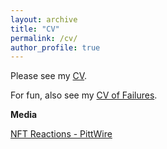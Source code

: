 ```yaml
---
layout: archive
title: "CV"
permalink: /cv/
author_profile: true
---
```


Please see my [CV](https://mhamilton-pitt.github.io/files/Resume_CV.pdf).

For fun, also see my [CV of Failures](https://mhamilton-pitt.github.io/files/CV_of_Failure.pdf).

**Media**

[NFT Reactions - PittWire](https://www.pittwire.pitt.edu/news/what-nft-pitt-experts-explain-digital-tokens)
